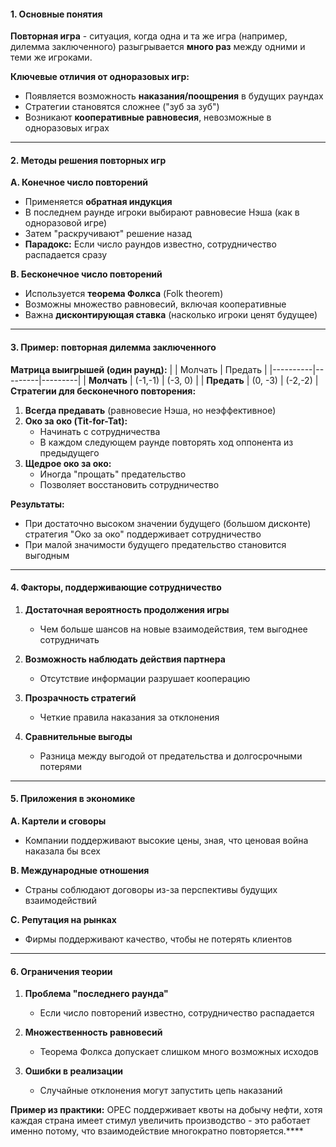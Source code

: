 #### **1. Основные понятия**
**Повторная игра** - ситуация, когда одна и та же игра (например, дилемма заключенного) разыгрывается **много раз** между одними и теми же игроками.

**Ключевые отличия от одноразовых игр:**
- Появляется возможность **наказания/поощрения** в будущих раундах
- Стратегии становятся сложнее ("зуб за зуб")
- Возникают **кооперативные равновесия**, невозможные в одноразовых играх

---

#### **2. Методы решения повторных игр**

**A. Конечное число повторений**
- Применяется **обратная индукция**
- В последнем раунде игроки выбирают равновесие Нэша (как в одноразовой игре)
- Затем "раскручивают" решение назад
- **Парадокс:** Если число раундов известно, сотрудничество распадается сразу

**B. Бесконечное число повторений**
- Используется **теорема Фолкса** (Folk theorem)
- Возможны множество равновесий, включая кооперативные
- Важна **дисконтирующая ставка** (насколько игроки ценят будущее)

---

#### **3. Пример: повторная дилемма заключенного**

**Матрица выигрышей (один раунд):**
|          | Молчать | Предать |
|----------|---------|---------|
| **Молчать** | (-1,-1) | (-3, 0) |
| **Предать** | (0, -3) | (-2,-2) |
**Стратегии для бесконечного повторения:**
1. **Всегда предавать** (равновесие Нэша, но неэффективное)
2. **Око за око (Tit-for-Tat):**
   - Начинать с сотрудничества
   - В каждом следующем раунде повторять ход оппонента из предыдущего
3. **Щедрое око за око:**
   - Иногда "прощать" предательство
   - Позволяет восстановить сотрудничество

**Результаты:**
- При достаточно высоком значении будущего (большом дисконте) стратегия "Око за око" поддерживает сотрудничество
- При малой значимости будущего предательство становится выгодным

---

#### **4. Факторы, поддерживающие сотрудничество**

1. **Достаточная вероятность продолжения игры**
   - Чем больше шансов на новые взаимодействия, тем выгоднее сотрудничать

2. **Возможность наблюдать действия партнера**
   - Отсутствие информации разрушает кооперацию

3. **Прозрачность стратегий**
   - Четкие правила наказания за отклонения

4. **Сравнительные выгоды**
   - Разница между выгодой от предательства и долгосрочными потерями

---

#### **5. Приложения в экономике**

**A. Картели и сговоры**
- Компании поддерживают высокие цены, зная, что ценовая война наказала бы всех

**B. Международные отношения**
- Страны соблюдают договоры из-за перспективы будущих взаимодействий

**C. Репутация на рынках**
- Фирмы поддерживают качество, чтобы не потерять клиентов

---

#### **6. Ограничения теории**

1. **Проблема "последнего раунда"**
   - Если число повторений известно, сотрудничество распадается

2. **Множественность равновесий**
   - Теорема Фолкса допускает слишком много возможных исходов

3. **Ошибки в реализации**
   - Случайные отклонения могут запустить цепь наказаний

**Пример из практики:** OPEC поддерживает квоты на добычу нефти, хотя каждая страна имеет стимул увеличить производство - это работает именно потому, что взаимодействие многократно повторяется.****